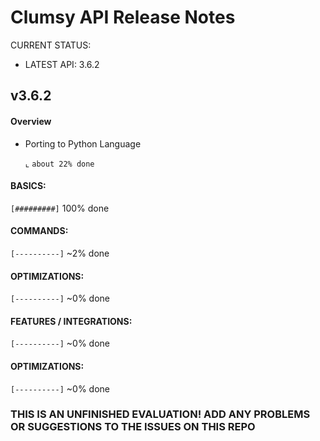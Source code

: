 # Clumsy API Release Notes
CURRENT STATUS:
- LATEST API: 3.6.2 

## v3.6.2
#### Overview

- Porting to Python Language
  
  ⌞  `about 22% done`



#### BASICS:
`[#########]` 100% done

#### COMMANDS:
`[----------]` ~2% done

#### OPTIMIZATIONS:
`[----------]` ~0% done

#### FEATURES / INTEGRATIONS:
`[----------]` ~0% done

#### OPTIMIZATIONS:
`[----------]` ~0% done

### THIS IS AN UNFINISHED EVALUATION! ADD ANY PROBLEMS OR SUGGESTIONS TO THE ISSUES ON THIS REPO

